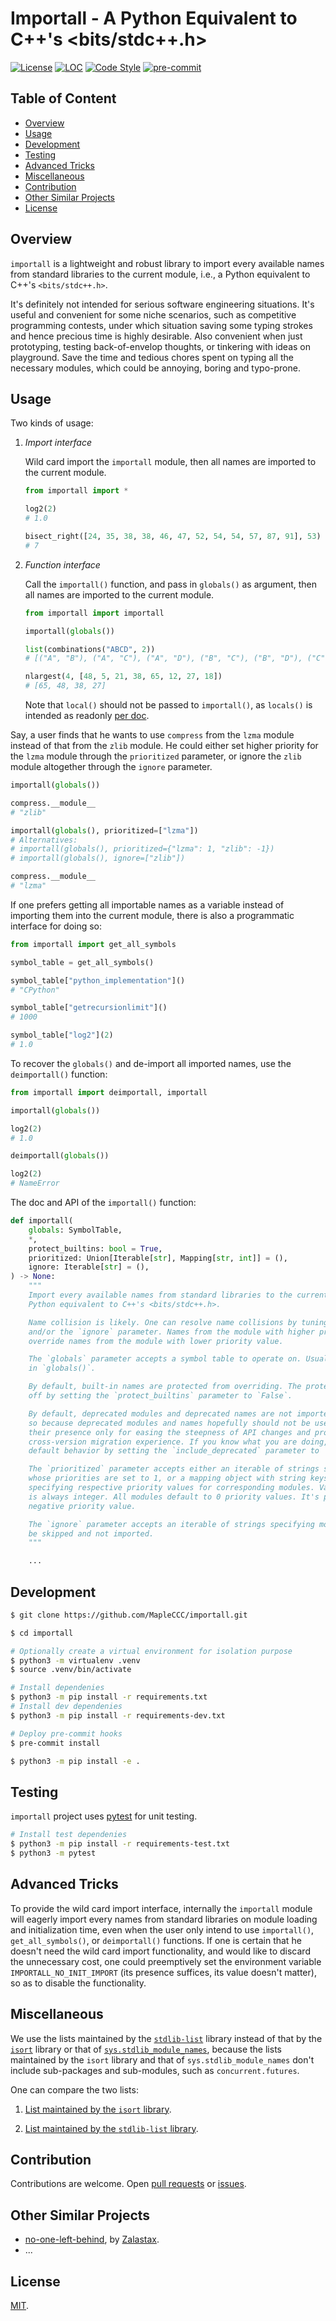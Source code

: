 # Importall - A Python Equivalent to C++'s <bits/stdc++.h>

[![License](https://img.shields.io/github/license/MapleCCC/importall?color=00BFFF)](LICENSE)
[![LOC](https://sloc.xyz/github/MapleCCC/importall)](https://sloc.xyz/github/MapleCCC/importall)
[![Code Style](https://img.shields.io/badge/code%20style-black-000000.svg)](https://github.com/psf/black)
[![pre-commit](https://img.shields.io/badge/pre--commit-enabled-brightgreen?logo=pre-commit&logoColor=white)](https://github.com/pre-commit/pre-commit)

## Table of Content

<!-- START doctoc generated TOC please keep comment here to allow auto update -->
<!-- DON'T EDIT THIS SECTION, INSTEAD RE-RUN doctoc TO UPDATE -->


- [Overview](#overview)
- [Usage](#usage)
- [Development](#development)
- [Testing](#testing)
- [Advanced Tricks](#advanced-tricks)
- [Miscellaneous](#miscellaneous)
- [Contribution](#contribution)
- [Other Similar Projects](#other-similar-projects)
- [License](#license)

<!-- END doctoc generated TOC please keep comment here to allow auto update -->

## Overview

`importall` is a lightweight and robust<!--reliable--> library to import every<!--all--> available names from standard libraries to the current module, i.e., a Python equivalent to C++'s `<bits/stdc++.h>`.

It's definitely not intended for serious software engineering situations. It's useful and convenient for some niche scenarios, such as competitive programming contests, under which situation saving some typing strokes and hence precious time is highly desirable. Also convenient when just prototyping, testing back-of-envelop thoughts, or tinkering with ideas on playground. Save the time and tedious chores spent on typing all the necessary modules, which could be annoying, boring and typo-prone.

## Usage

Two kinds of usage:

1. _Import interface_

    Wild card import the `importall` module, then all names are imported to the current module.

    ```python
    from importall import *

    log2(2)
    # 1.0

    bisect_right([24, 35, 38, 38, 46, 47, 52, 54, 54, 57, 87, 91], 53)
    # 7
    ```

2. _Function interface_

    Call the `importall()` function, and pass in `globals()` as argument, then all names are imported to the current module.

    ```python
    from importall import importall

    importall(globals())

    list(combinations("ABCD", 2))
    # [("A", "B"), ("A", "C"), ("A", "D"), ("B", "C"), ("B", "D"), ("C", "D")]

    nlargest(4, [48, 5, 21, 38, 65, 12, 27, 18])
    # [65, 48, 38, 27]
    ```

    Note that `local()` should not be passed to `importall()`, as `locals()` is intended as readonly [per doc](https://docs.python.org/3.9/library/functions.html#locals).

Say, a user finds that he wants to use `compress` from the `lzma` module instead of that from the `zlib` module. He could either set higher priority for the `lzma` module through the `prioritized` parameter, or ignore the `zlib` module altogether through the `ignore` parameter.

```python
importall(globals())

compress.__module__
# "zlib"

importall(globals(), prioritized=["lzma"])
# Alternatives:
# importall(globals(), prioritized={"lzma": 1, "zlib": -1})
# importall(globals(), ignore=["zlib"])

compress.__module__
# "lzma"
```

If one prefers getting all importable names as a variable instead of importing them into the current module, there is also a programmatic interface for doing so:

```python
from importall import get_all_symbols

symbol_table = get_all_symbols()

symbol_table["python_implementation"]()
# "CPython"

symbol_table["getrecursionlimit"]()
# 1000

symbol_table["log2"](2)
# 1.0
```

To recover the `globals()` and de-import all imported names, use the `deimportall()` function:

```python
from importall import deimportall, importall

importall(globals())

log2(2)
# 1.0

deimportall(globals())

log2(2)
# NameError
```

The doc and API of the `importall()` function:

```python
def importall(
    globals: SymbolTable,
    *,
    protect_builtins: bool = True,
    prioritized: Union[Iterable[str], Mapping[str, int]] = (),
    ignore: Iterable[str] = (),
) -> None:
    """
    Import every available names from standard libraries to the current module.
    Python equivalent to C++'s <bits/stdc++.h>.

    Name collision is likely. One can resolve name collisions by tuning the `prioritized`
    and/or the `ignore` parameter. Names from the module with higher priority value will
    override names from the module with lower priority value.

    The `globals` parameter accepts a symbol table to operate on. Usually the caller passes
    in `globals()`.

    By default, built-in names are protected from overriding. The protection can be switched
    off by setting the `protect_builtins` parameter to `False`.

    By default, deprecated modules and deprecated names are not imported. It is designed
    so because deprecated modules and names hopefully should not be used anymore,
    their presence only for easing the steepness of API changes and providing a progressive
    cross-version migration experience. If you know what you are doing, override the
    default behavior by setting the `include_deprecated` parameter to `True`.

    The `prioritized` parameter accepts either an iterable of strings specifying modules
    whose priorities are set to 1, or a mapping object with string keys and integer values,
    specifying respective priority values for corresponding modules. Valid priority value
    is always integer. All modules default to 0 priority values. It's possible to specify
    negative priority value.

    The `ignore` parameter accepts an iterable of strings specifying modules that should
    be skipped and not imported.
    """

    ...
```

## Development

```bash
$ git clone https://github.com/MapleCCC/importall.git

$ cd importall

# Optionally create a virtual environment for isolation purpose
$ python3 -m virtualenv .venv
$ source .venv/bin/activate

# Install dependenies
$ python3 -m pip install -r requirements.txt
# Install dev dependenies
$ python3 -m pip install -r requirements-dev.txt

# Deploy pre-commit hooks
$ pre-commit install

$ python3 -m pip install -e .
```

## Testing

`importall` project uses [pytest](https://pytest.org/) for unit testing.

```bash
# Install test dependenies
$ python3 -m pip install -r requirements-test.txt
$ python3 -m pytest
```

## Advanced Tricks

To provide the wild card import interface, internally the `importall` module will eagerly import every names from standard libraries on module loading and initialization time, even when the user only intend to use `importall()`, `get_all_symbols()`, or `deimportall()` functions. If one is certain that he doesn't need the wild card import functionality, and would like to discard the unnecessary cost, one could preemptively set the environment variable `IMPORTALL_NO_INIT_IMPORT` (its presence suffices, its value doesn't matter), so as to disable the functionality.

## Miscellaneous

We use the lists maintained by the [`stdlib-list`](https://github.com/jackmaney/python-stdlib-list) library instead of that by the [`isort`](https://github.com/PyCQA/isort) library or that of [`sys.stdlib_module_names`](https://docs.python.org/3.10/library/sys.html#sys.stdlib_module_names), because the lists maintained by the `isort` library and that of `sys.stdlib_module_names` don't include sub-packages and sub-modules, such as `concurrent.futures`.

One can compare the two lists:

1. [List maintained by the `isort` library](https://github.com/PyCQA/isort/blob/main/isort/stdlibs/py39.py).

2. [List maintained by the `stdlib-list` library](https://github.com/jackmaney/python-stdlib-list/blob/master/stdlib_list/lists/3.9.txt).

## Contribution

Contributions are welcome. Open [pull requests](https://github.com/MapleCCC/importall/pulls) or [issues](https://github.com/MapleCCC/importall/issues).

## Other Similar Projects

- [no-one-left-behind](https://github.com/Zalastax/no-one-left-behind), by [Zalastax](https://github.com/Zalastax).
- ...

## License

[MIT](LICENSE).
